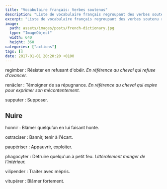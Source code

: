 ```yaml
---
title: "Vocabulaire français: Verbes soutenus"
description: "Liste de vocabulaire français regroupant des verbes soutenu relativement courants."
excerpt: "Liste de vocabulaire français regroupant des verbes soutenu relativement courants."
image:
  path: assets/images/posts/french-dictionary.jpg
  type: "ImageObject"
  width: 640
  height: 360
categories: ["actions"]
tags: []
date: 2017-01-01 20:20:20 +0100
---
```


regimber
: Résister en refusant d'obéir.
*En référence au cheval qui refuse d'avancer.*

renâcler
: Témoigner de sa répugnance.
*En référence au cheval qui expire pour exprimer son mécontentement.*

supputer
: Supposer.


## Nuire

honnir
: Blâmer quelqu’un en lui faisant honte.

ostraciser
: Bannir, tenir à l'écart.

paupériser
: Appauvrir, exploiter.

phagocyter
: Détruire quelqu'un à petit feu.
*Littéralement manger de l'intérieur.*

vilipender
: Traiter avec mépris.

vitupérer
: Blâmer fortement.
